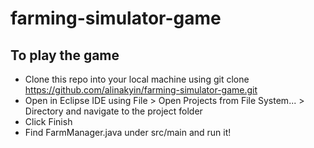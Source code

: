 # farming-simulator-game

## To play the game

- Clone this repo into your local machine using git clone https://github.com/alinakyin/farming-simulator-game.git
- Open in Eclipse IDE using File > Open Projects from File System... > Directory and navigate to the project folder 
- Click Finish
- Find FarmManager.java under src/main and run it!
